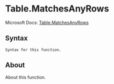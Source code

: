 # Table.MatchesAnyRows

Microsoft Docs: [Table.MatchesAnyRows](https://docs.microsoft.com/en-us/powerquery-m/table-matchesanyrows)

## Syntax

```
Syntax for this function.
```

## About

About this function.


